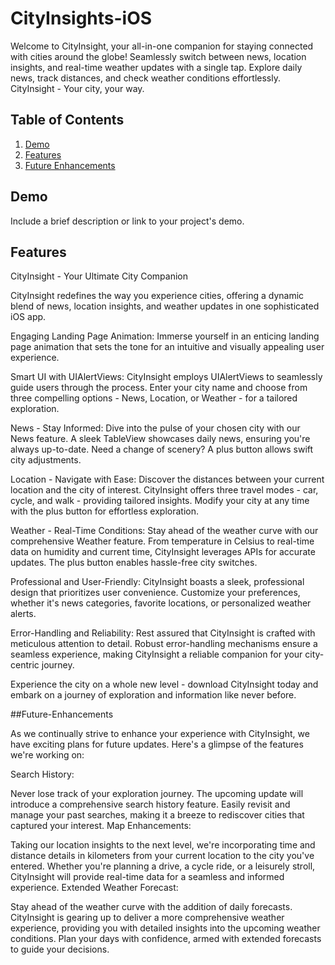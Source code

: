 # CityInsights-iOS
Welcome to CityInsight, your all-in-one companion for staying connected with cities around the globe! Seamlessly switch between news, location insights, and real-time weather updates with a single tap. Explore daily news, track distances, and check weather conditions effortlessly. CityInsight - Your city, your way.

<!-- Table of Contents -->
## Table of Contents

1. [Demo](#demo)
2. [Features](#features)
3. [Future Enhancements](#Future-Enhancements)

<!-- Demo Section -->
## Demo

Include a brief description or link to your project's demo.

<!-- Features Section -->
## Features

CityInsight - Your Ultimate City Companion

CityInsight redefines the way you experience cities, offering a dynamic blend of news, location insights, and weather updates in one sophisticated iOS app.

Engaging Landing Page Animation:
Immerse yourself in an enticing landing page animation that sets the tone for an intuitive and visually appealing user experience.

Smart UI with UIAlertViews:
CityInsight employs UIAlertViews to seamlessly guide users through the process. Enter your city name and choose from three compelling options - News, Location, or Weather - for a tailored exploration.

News - Stay Informed:
Dive into the pulse of your chosen city with our News feature. A sleek TableView showcases daily news, ensuring you're always up-to-date. Need a change of scenery? A plus button allows swift city adjustments.

Location - Navigate with Ease:
Discover the distances between your current location and the city of interest. CityInsight offers three travel modes - car, cycle, and walk - providing tailored insights. Modify your city at any time with the plus button for effortless exploration.

Weather - Real-Time Conditions:
Stay ahead of the weather curve with our comprehensive Weather feature. From temperature in Celsius to real-time data on humidity and current time, CityInsight leverages APIs for accurate updates. The plus button enables hassle-free city switches.

Professional and User-Friendly:
CityInsight boasts a sleek, professional design that prioritizes user convenience. Customize your preferences, whether it's news categories, favorite locations, or personalized weather alerts.

Error-Handling and Reliability:
Rest assured that CityInsight is crafted with meticulous attention to detail. Robust error-handling mechanisms ensure a seamless experience, making CityInsight a reliable companion for your city-centric journey.

Experience the city on a whole new level - download CityInsight today and embark on a journey of exploration and information like never before.

##Future-Enhancements

As we continually strive to enhance your experience with CityInsight, we have exciting plans for future updates. Here's a glimpse of the features we're working on:

Search History:

Never lose track of your exploration journey. The upcoming update will introduce a comprehensive search history feature. Easily revisit and manage your past searches, making it a breeze to rediscover cities that captured your interest.
Map Enhancements:

Taking our location insights to the next level, we're incorporating time and distance details in kilometers from your current location to the city you've entered. Whether you're planning a drive, a cycle ride, or a leisurely stroll, CityInsight will provide real-time data for a seamless and informed experience.
Extended Weather Forecast:

Stay ahead of the weather curve with the addition of daily forecasts. CityInsight is gearing up to deliver a more comprehensive weather experience, providing you with detailed insights into the upcoming weather conditions. Plan your days with confidence, armed with extended forecasts to guide your decisions.



